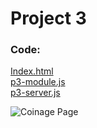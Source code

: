 # Project 3  
### Code:

[Index.html](index.html)  
[p3-module.js](p3-module.js)  
[p3-server.js](p3-server.js)  

![Coinage Page](coinage.jpg)
